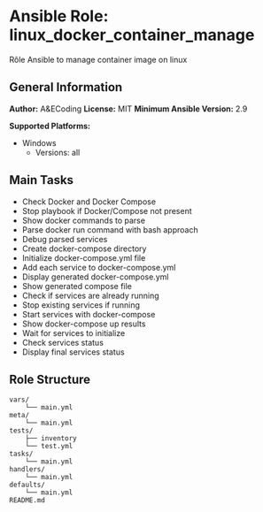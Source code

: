 # Ansible Role: linux_docker_container_manage

Rôle Ansible to manage container image on linux

## General Information

**Author:** A&ECoding
**License:** MIT
**Minimum Ansible Version:** 2.9

**Supported Platforms:**
- Windows
  - Versions: all

## Main Tasks

- Check Docker and Docker Compose
- Stop playbook if Docker/Compose not present
- Show docker commands to parse
- Parse docker run command with bash approach
- Debug parsed services
- Create docker-compose directory
- Initialize docker-compose.yml file
- Add each service to docker-compose.yml
- Display generated docker-compose.yml
- Show generated compose file
- Check if services are already running
- Stop existing services if running
- Start services with docker-compose
- Show docker-compose up results
- Wait for services to initialize
- Check services status
- Display final services status

## Role Structure

```
vars/
    └── main.yml
meta/
    └── main.yml
tests/
    ├── inventory
    └── test.yml
tasks/
    └── main.yml
handlers/
    └── main.yml
defaults/
    └── main.yml
README.md
```